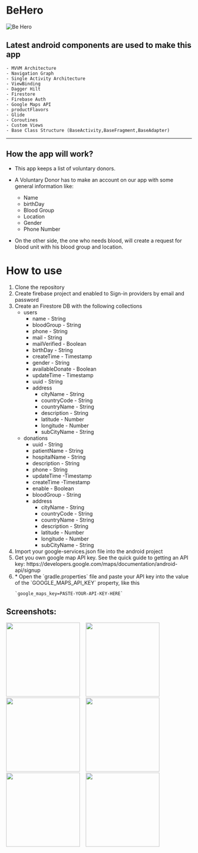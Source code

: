 # BeHero
![Be Hero](https://user-images.githubusercontent.com/24553205/147411995-79e56d9c-418c-4248-9903-d2652b4b4467.png)

## Latest android components are used to make this app 
    - MVVM Architecture
    - Navigation Graph
    - Single Activity Architecture
    - ViewBinding
    - Dagger Hilt
    - Firestore
    - Firebase Auth
    - Google Maps API
    - productFlavors
    - Glide
    - Coroutines
    - Custom Views
    - Base Class Structure (BaseActivity,BaseFragment,BaseAdapter)

---
## How the app will work?
 * This app keeps a list of voluntary donors.
 * A Voluntary Donor has to make an account on our app with some general information like:
    - Name
    - birthDay
    - Blood Group
    - Location
    - Gender
    - Phone Number
    
 * On the other side, the one who needs blood, will create a request for blood unit with his blood group and location.


# How to use
<ol>
  <li>  Clone the repository </li>
  <li>  Create firebase project and enabled to Sign-in providers by email and password </li>
  <li>  Create an Firestore DB with the following collections
    <ul>
      <li> users
        <ul>
          <li> name - String </li>         
          <li> bloodGroup - String </li>    
          <li> phone - String</li>         
          <li> mail - String</li>
          <li> mailVerified - Boolean</li>
          <li> birthDay - String</li>
          <li> createTime - Timestamp</li>
          <li> gender - String</li>
          <li> availableDonate - Boolean</li>
          <li> updateTime - Timestamp</li>
          <li> uuid - String</li>
          <li> address 
            <ul>
             <li> cityName - String</li>
             <li> countryCode - String</li>
             <li> countryName - String</li>
             <li> description - String</li>
             <li> latitude - Number</li>
             <li> longitude - Number</li>
             <li> subCityName - String</li>
            </ul>
          </li>
        </ul>
      </li>
      <li> donations
        <ul>
          <li> uuid - String</li>
          <li> patientName - String</li>
          <li> hospitalName - String</li>
          <li> description - String</li>
          <li> phone - String</li>
          <li> updateTime -Timestamp</li>
          <li> createTime -Timestamp</li>
          <li> enable - Boolean</li>
          <li> bloodGroup - String</li>
          <li> address 
            <ul>
             <li> cityName - String</li>
             <li> countryCode - String</li>
             <li> countryName - String</li>
             <li> description - String</li>
             <li> latitude - Number</li>
             <li> longitude - Number</li>
             <li> subCityName - String</li>
            </ul>
          </li>
        </ul>
      </li>
    </ul>
  </li>
  <li>  Import your google-services.json file into the android project </li>
  <li>  Get you own google map API key. See the quick guide to getting an API key: https://developers.google.com/maps/documentation/android-api/signup </li>
  <li> * Open the `gradle.properties` file and paste your API key into the value of the `GOOGLE_MAPS_API_KEY` property, like this

    `google_maps_key=PASTE-YOUR-API-KEY-HERE`
  </li>
</ol>

## Screenshots:
<img src="https://user-images.githubusercontent.com/24553205/147491427-61679e49-c09c-4703-ae8c-e9692699644c.jpg" width="200" /> &nbsp;&nbsp; 
<img src="https://user-images.githubusercontent.com/24553205/147491429-f87a8611-8d4d-4565-877a-4cfbb253b5cf.jpg" width="200" /> &nbsp;&nbsp;   
<img src="https://user-images.githubusercontent.com/24553205/147491431-e9a590dd-7fc5-408b-a7ff-eef036d94d24.jpg" width="200" /> &nbsp;&nbsp;
<img src="https://user-images.githubusercontent.com/24553205/147491432-7289efbe-d39c-47f5-8c3f-058f00c30c09.jpg" width="200" /> &nbsp;&nbsp; 
<img src="https://user-images.githubusercontent.com/24553205/147491433-67d89b3e-0a09-4319-86f8-d77b76c968db.jpg" width="200" /> &nbsp;&nbsp;
<img src="https://user-images.githubusercontent.com/24553205/147491416-76c0157d-fc83-41dd-9a65-10d19520bd45.jpg" width="200" /> &nbsp;&nbsp;
